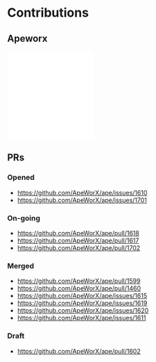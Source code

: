 # Contributions

## Apeworx
<!-- ![](media/logo.gif) -->
<img src="media/logo.gif" alt="drawing" width="200"/>

## PRs

### Opened

- https://github.com/ApeWorX/ape/issues/1610
- https://github.com/ApeWorX/ape/issues/1701


### On-going
- https://github.com/ApeWorX/ape/pull/1618
- https://github.com/ApeWorX/ape/pull/1617
- https://github.com/ApeWorX/ape/pull/1702

### Merged
- https://github.com/ApeWorX/ape/pull/1599
- https://github.com/ApeWorX/ape/pull/1460
- https://github.com/ApeWorX/ape/issues/1615
- https://github.com/ApeWorX/ape/issues/1619
- https://github.com/ApeWorX/ape/issues/1620
- https://github.com/ApeWorX/ape/issues/1611

### Draft
- https://github.com/ApeWorX/ape/pull/1602 
